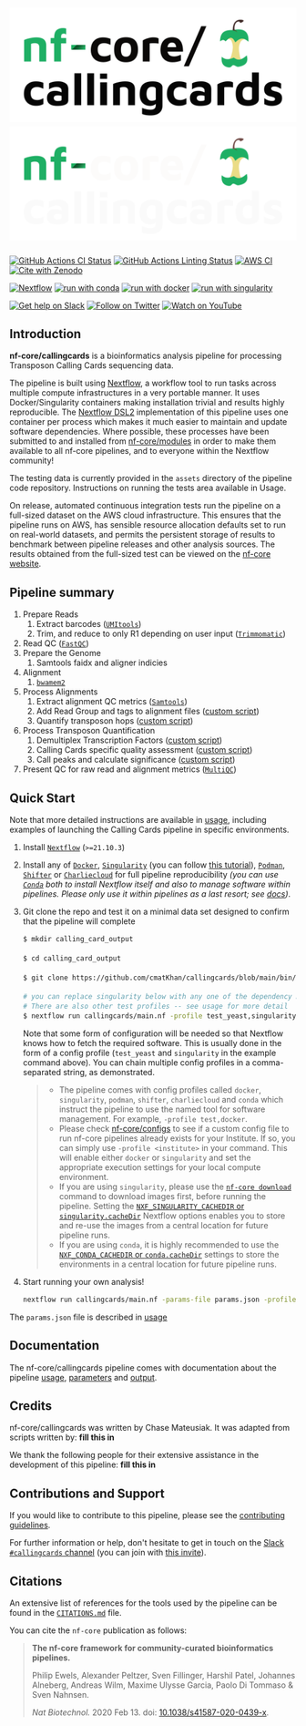 # ![nf-core/callingcards](docs/images/nf-core-callingcards_logo_light.png#gh-light-mode-only) ![nf-core/callingcards](docs/images/nf-core-callingcards_logo_dark.png#gh-dark-mode-only)

[![GitHub Actions CI Status](https://github.com/nf-core/callingcards/workflows/nf-core%20CI/badge.svg)](https://github.com/nf-core/callingcards/actions?query=workflow%3A%22nf-core+CI%22)
[![GitHub Actions Linting Status](https://github.com/nf-core/callingcards/workflows/nf-core%20linting/badge.svg)](https://github.com/nf-core/callingcards/actions?query=workflow%3A%22nf-core+linting%22)
[![AWS CI](https://img.shields.io/badge/CI%20tests-full%20size-FF9900?labelColor=000000&logo=Amazon%20AWS)](https://nf-co.re/callingcards/results)
[![Cite with Zenodo](http://img.shields.io/badge/DOI-10.5281/zenodo.XXXXXXX-1073c8?labelColor=000000)](https://doi.org/10.5281/zenodo.XXXXXXX)

[![Nextflow](https://img.shields.io/badge/nextflow%20DSL2-%E2%89%A521.10.3-23aa62.svg?labelColor=000000)](https://www.nextflow.io/)
[![run with conda](http://img.shields.io/badge/run%20with-conda-3EB049?labelColor=000000&logo=anaconda)](https://docs.conda.io/en/latest/)
[![run with docker](https://img.shields.io/badge/run%20with-docker-0db7ed?labelColor=000000&logo=docker)](https://www.docker.com/)
[![run with singularity](https://img.shields.io/badge/run%20with-singularity-1d355c.svg?labelColor=000000)](https://sylabs.io/docs/)

[![Get help on Slack](http://img.shields.io/badge/slack-nf--core%20%23callingcards-4A154B?labelColor=000000&logo=slack)](https://nfcore.slack.com/channels/callingcards)
[![Follow on Twitter](http://img.shields.io/badge/twitter-%40nf__core-1DA1F2?labelColor=000000&logo=twitter)](https://twitter.com/nf_core)
[![Watch on YouTube](http://img.shields.io/badge/youtube-nf--core-FF0000?labelColor=000000&logo=youtube)](https://www.youtube.com/c/nf-core)

## Introduction

**nf-core/callingcards** is a bioinformatics analysis pipeline for processing Transposon Calling Cards sequencing data.

The pipeline is built using [Nextflow](https://www.nextflow.io), a workflow tool to run tasks across multiple compute infrastructures in a very portable manner. It uses Docker/Singularity containers making installation trivial and results highly reproducible. The [Nextflow DSL2](https://www.nextflow.io/docs/latest/dsl2.html) implementation of this pipeline uses one container per process which makes it much easier to maintain and update software dependencies. Where possible, these processes have been submitted to and installed from [nf-core/modules](https://github.com/nf-core/modules) in order to make them available to all nf-core pipelines, and to everyone within the Nextflow community!

The testing data is currently provided in the `assets` directory of the pipeline code repository. Instructions on running the tests area available in Usage.

On release, automated continuous integration tests run the pipeline on a full-sized dataset on the AWS cloud infrastructure. This ensures that the pipeline runs on AWS, has sensible resource allocation defaults set to run on real-world datasets, and permits the persistent storage of results to benchmark between pipeline releases and other analysis sources. The results obtained from the full-sized test can be viewed on the [nf-core website](https://nf-co.re/callingcards/results).

## Pipeline summary

1. Prepare Reads
    1. Extract barcodes ([`UMItools`](https://github.com/CGATOxford/UMI-tools))
    1. Trim, and reduce to only R1 depending on user input ([`Trimmomatic`](http://www.usadellab.org/cms/?page=trimmomatic))
1. Read QC ([`FastQC`](https://www.bioinformatics.babraham.ac.uk/projects/fastqc/))
1. Prepare the Genome
    1. Samtools faidx and aligner indicies
1. Alignment
    1. [`bwamem2`](https://github.com/bwa-mem2/bwa-mem2)
1. Process Alignments
    1. Extract alignment QC metrics ([`Samtools`](https://www.htslib.org/))
    1. Add Read Group and tags to alignment files ([custom script](https://github.com/cmatKhan/callingcards/blob/main/bin/barcodeQC_demultiplex.py))
    1. Quantify transposon hops ([custom script](https://github.com/cmatKhan/callingcards/blob/main/bin/barcodeQC_demultiplex.py))
1. Process Transposon Quantification
    1. Demultiplex Transcription Factors ([custom script](https://github.com/cmatKhan/callingcards/blob/main/bin/barcodeQC_demultiplex.py))
    1. Calling Cards specific quality assessment ([custom script](https://github.com/cmatKhan/callingcards/blob/main/bin/barcodeQC_demultiplex.py))
    1. Call peaks and calculate significance ([custom script](https://github.com/cmatKhan/callingcards/blob/main/bin/barcodeQC_demultiplex.py))
1. Present QC for raw read and alignment metrics ([`MultiQC`](http://multiqc.info/))

## Quick Start

Note that more detailed instructions are available in [usage](https://nf-co.re/callingcards/usage), including examples of launching the Calling Cards pipeline in specific environments.

1. Install [`Nextflow`](https://www.nextflow.io/docs/latest/getstarted.html#installation) (`>=21.10.3`)

1. Install any of [`Docker`](https://docs.docker.com/engine/installation/), [`Singularity`](https://www.sylabs.io/guides/3.0/user-guide/) (you can follow [this tutorial](https://singularity-tutorial.github.io/01-installation/)), [`Podman`](https://podman.io/), [`Shifter`](https://nersc.gitlab.io/development/shifter/how-to-use/) or [`Charliecloud`](https://hpc.github.io/charliecloud/) for full pipeline reproducibility _(you can use [`Conda`](https://conda.io/miniconda.html) both to install Nextflow itself and also to manage software within pipelines. Please only use it within pipelines as a last resort; see [docs](https://nf-co.re/usage/configuration#basic-configuration-profiles))_.

1. Git clone the repo and test it on a minimal data set designed to confirm that the pipeline will complete

   ```bash
   $ mkdir calling_card_output

   $ cd calling_card_output

   $ git clone https://github.com/cmatKhan/callingcards/blob/main/bin/barcodeQC_demultiplex.py

   # you can replace singularity below with any one of the dependency managers
   # There are also other test profiles -- see usage for more detail
   $ nextflow run callingcards/main.nf -profile test_yeast,singularity
   ```

   Note that some form of configuration will be needed so that Nextflow knows how to fetch the required software. This is usually done in the form of a config profile (`test_yeast` and `singularity` in the example command above). You can chain multiple config profiles in a comma-separated string, as demonstrated.

   > - The pipeline comes with config profiles called `docker`, `singularity`, `podman`, `shifter`, `charliecloud` and `conda` which instruct the pipeline to use the named tool for software management. For example, `-profile test,docker`.
   > - Please check [nf-core/configs](https://github.com/nf-core/configs#documentation) to see if a custom config file to run nf-core pipelines already exists for your Institute. If so, you can simply use `-profile <institute>` in your command. This will enable either `docker` or `singularity` and set the appropriate execution settings for your local compute environment.
   > - If you are using `singularity`, please use the [`nf-core download`](https://nf-co.re/tools/#downloading-pipelines-for-offline-use) command to download images first, before running the pipeline. Setting the [`NXF_SINGULARITY_CACHEDIR` or `singularity.cacheDir`](https://www.nextflow.io/docs/latest/singularity.html?#singularity-docker-hub) Nextflow options enables you to store and re-use the images from a central location for future pipeline runs.
   > - If you are using `conda`, it is highly recommended to use the [`NXF_CONDA_CACHEDIR` or `conda.cacheDir`](https://www.nextflow.io/docs/latest/conda.html) settings to store the environments in a central location for future pipeline runs.

1. Start running your own analysis!

   ```bash
   nextflow run callingcards/main.nf -params-file params.json -profile <docker/singularity/podman/shifter/charliecloud/conda/institute>
   ```

The `params.json` file is described in [usage](https://nf-co.re/callingcards/usage)

## Documentation

The nf-core/callingcards pipeline comes with documentation about the pipeline [usage](https://nf-co.re/callingcards/usage), [parameters](https://nf-co.re/callingcards/parameters) and [output](https://nf-co.re/callingcards/output).

## Credits

nf-core/callingcards was written by Chase Mateusiak. It was adapted from scripts written by: __fill this in__

We thank the following people for their extensive assistance in the development of this pipeline: __fill this in__

## Contributions and Support

If you would like to contribute to this pipeline, please see the [contributing guidelines](.github/CONTRIBUTING.md).

For further information or help, don't hesitate to get in touch on the [Slack `#callingcards` channel](https://nfcore.slack.com/channels/callingcards) (you can join with [this invite](https://nf-co.re/join/slack)).

## Citations

<!-- TODO nf-core: Add citation for pipeline after first release. Uncomment lines below and update Zenodo doi and badge at the top of this file. -->
<!-- If you use  nf-core/callingcards for your analysis, please cite it using the following doi: [10.5281/zenodo.XXXXXX](https://doi.org/10.5281/zenodo.XXXXXX) -->

<!-- TODO nf-core: Add bibliography of tools and data used in your pipeline -->

An extensive list of references for the tools used by the pipeline can be found in the [`CITATIONS.md`](CITATIONS.md) file.

You can cite the `nf-core` publication as follows:

> **The nf-core framework for community-curated bioinformatics pipelines.**
>
> Philip Ewels, Alexander Peltzer, Sven Fillinger, Harshil Patel, Johannes Alneberg, Andreas Wilm, Maxime Ulysse Garcia, Paolo Di Tommaso & Sven Nahnsen.
>
> _Nat Biotechnol._ 2020 Feb 13. doi: [10.1038/s41587-020-0439-x](https://dx.doi.org/10.1038/s41587-020-0439-x).
